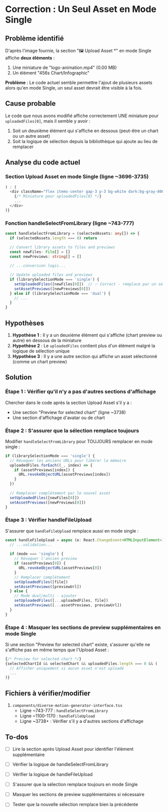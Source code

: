 # Correction : Un Seul Asset en Mode Single

## Problème identifié

D'après l'image fournie, la section "🖼️ Upload Asset *" en mode Single affiche **deux éléments** :
1. Une miniature de "logo-animation.mp4" (0.00 MB)
2. Un élément "456s Chart/Infographic"

**Problème** : Le code actuel semble permettre l'ajout de plusieurs assets alors qu'en mode Single, un seul asset devrait être visible à la fois.

## Cause probable

Le code que nous avons modifié affiche correctement UNE miniature pour `uploadedFiles[0]`, mais il semble y avoir :
1. Soit un deuxième élément qui s'affiche en dessous (peut-être un chart ou un autre asset)
2. Soit la logique de sélection depuis la bibliothèque qui ajoute au lieu de remplacer

## Analyse du code actuel

### Section Upload Asset en mode Single (ligne ~3696-3735)

```typescript
) : (
  <div className="flex items-center gap-3 p-3 bg-white dark:bg-gray-800 rounded-lg border-2 border-green-300">
    {/* Miniature pour uploadedFiles[0] */}
    ...
  </div>
)}
```

### Fonction handleSelectFromLibrary (ligne ~743-777)

```typescript
const handleSelectFromLibrary = (selectedAssets: any[]) => {
  if (selectedAssets.length === 0) return

  // Convert library assets to files and previews
  const newFiles: File[] = []
  const newPreviews: string[] = []
  
  // ...conversion logic...

  // Update uploaded files and previews
  if (librarySelectionMode === 'single') {
    setUploadedFiles([newFiles[0]])  // ✅ Correct - remplace par un seul
    setAssetPreviews([newPreviews[0]])
  } else if (librarySelectionMode === 'dual') {
    // ...
  }
}
```

## Hypothèses

1. **Hypothèse 1** : Il y a un deuxième élément qui s'affiche (chart preview ou autre) en dessous de la miniature
2. **Hypothèse 2** : Le `uploadedFiles` contient plus d'un élément malgré la logique de sélection unique
3. **Hypothèse 3** : Il y a une autre section qui affiche un asset sélectionné (comme un chart preview)

## Solution

### Étape 1 : Vérifier qu'il n'y a pas d'autres sections d'affichage

Chercher dans le code après la section Upload Asset s'il y a :
- Une section "Preview for selected chart" (ligne ~3738)
- Une section d'affichage d'avatar ou de chart

### Étape 2 : S'assurer que la sélection remplace toujours

Modifier `handleSelectFromLibrary` pour TOUJOURS remplacer en mode single :

```typescript
if (librarySelectionMode === 'single') {
  // Révoquer les anciens URLs pour libérer la mémoire
  uploadedFiles.forEach((_, index) => {
    if (assetPreviews[index]) {
      URL.revokeObjectURL(assetPreviews[index])
    }
  })
  
  // Remplacer complètement par le nouvel asset
  setUploadedFiles([newFiles[0]])
  setAssetPreviews([newPreviews[0]])
}
```

### Étape 3 : Vérifier handleFileUpload

S'assurer que `handleFileUpload` remplace aussi en mode single :

```typescript
const handleFileUpload = async (e: React.ChangeEvent<HTMLInputElement>) => {
  // ...validation...
  
  if (mode === 'single') {
    // Révoquer l'ancien preview
    if (assetPreviews[0]) {
      URL.revokeObjectURL(assetPreviews[0])
    }
    // Remplacer complètement
    setUploadedFiles([file])
    setAssetPreviews([previewUrl])
  } else {
    // Mode dual/multi - ajouter
    setUploadedFiles([...uploadedFiles, file])
    setAssetPreviews([...assetPreviews, previewUrl])
  }
}
```

### Étape 4 : Masquer les sections de preview supplémentaires en mode Single

Si une section "Preview for selected chart" existe, s'assurer qu'elle ne s'affiche pas en même temps que l'Upload Asset :

```typescript
{/* Preview for selected chart */}
{selectedChartId && selectedChart && uploadedFiles.length === 0 && (
  // Afficher uniquement si aucun asset n'est uploadé
  ...
)}
```

## Fichiers à vérifier/modifier

1. `components/diverse-motion-generator-interface.tsx`
   - Ligne ~743-777 : `handleSelectFromLibrary`
   - Ligne ~1100-1170 : `handleFileUpload`
   - Ligne ~3738+ : Vérifier s'il y a d'autres sections d'affichage

## To-dos

- [ ] Lire la section après Upload Asset pour identifier l'élément supplémentaire
- [ ] Vérifier la logique de handleSelectFromLibrary
- [ ] Vérifier la logique de handleFileUpload
- [ ] S'assurer que la sélection remplace toujours en mode Single
- [ ] Masquer les sections de preview supplémentaires si nécessaire
- [ ] Tester que la nouvelle sélection remplace bien la précédente

